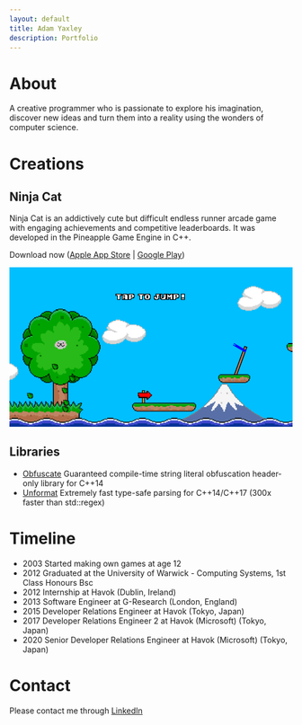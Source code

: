 ```yaml
---
layout: default
title: Adam Yaxley
description: Portfolio
---
```


# About
A creative programmer who is passionate to explore his imagination, discover new ideas and turn them into a reality using the wonders of computer science.

# Creations

## Ninja Cat
Ninja Cat is an addictively cute but difficult endless runner arcade game with engaging achievements and competitive leaderboards. It was developed in the Pineapple Game Engine in C++.

Download now ([Apple App Store](https://apps.apple.com/app/apple-store/id908844949?pt=95940764&ct=AdamYaxley&mt=8) | [Google Play](https://play.google.com/store/apps/details?id=com.pineapple.ninjacat))
<div style="align:center;">
  <a href="https://apps.apple.com/app/apple-store/id908844949?pt=95940764&ct=AdamYaxley&mt=8"><img src="./Images/ninjacat1.png" /></a>
</div>

## Libraries
 - [Obfuscate](./Obfuscate/) Guaranteed compile-time string literal obfuscation header-only library for C++14
 - [Unformat](./Unformat/) Extremely fast type-safe parsing for C++14/C++17 (300x faster than std::regex)

# Timeline
 - 2003 Started making own games at age 12
 - 2012 Graduated at the University of Warwick - Computing Systems, 1st Class Honours Bsc
 - 2012 Internship at Havok (Dublin, Ireland)
 - 2013 Software Engineer at G-Research (London, England)
 - 2015 Developer Relations Engineer at Havok (Tokyo, Japan)
 - 2017 Developer Relations Engineer 2 at Havok (Microsoft) (Tokyo, Japan)
 - 2020 Senior Developer Relations Engineer at Havok (Microsoft) (Tokyo, Japan)

# Contact
Please contact me through [LinkedIn](https://www.linkedin.com/in/adam-yaxley-53249442/)
